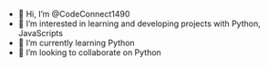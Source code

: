 - 👋 Hi, I’m @CodeConnect1490
- 👀 I’m interested in learning and developing projects with Python, JavaScripts
- 🌱 I’m currently learning Python
- 💞️ I’m looking to collaborate on Python
